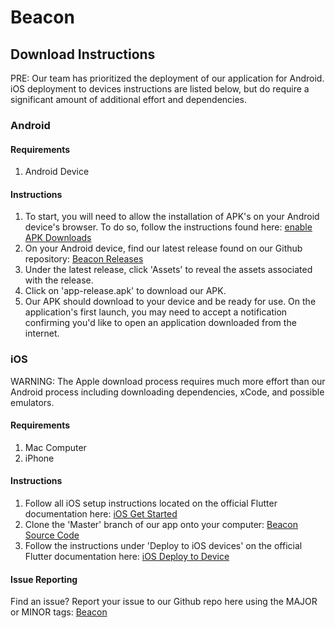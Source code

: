 # Beacon

## Download Instructions

PRE: Our team has prioritized the deployment of our application for Android. iOS deployment to devices instructions are listed below, but do require a significant amount of additional effort and dependencies. 

### Android

#### Requirements

1. Android Device

#### Instructions

1. To start, you will need to allow the installation of APK's on your Android device's browser. To do so, follow the instructions found here: 
[enable APK Downloads](https://www.expressvpn.com/support/vpn-setup/enable-apk-installs-android/)
2. On your Android device, find our latest release found on our Github repository: [Beacon Releases](https://github.com/null-uw/Beacon/releases)
3. Under the latest release, click 'Assets' to reveal the assets associated with the release.
4. Click on 'app-release.apk' to download our APK.
5. Our APK should download to your device and be ready for use. On the application's first launch, you may need to accept a notification confirming you'd like to open an application downloaded from the internet.

### iOS

WARNING: The Apple download process requires much more effort than our Android process including downloading dependencies, xCode, and possible emulators.

#### Requirements
1. Mac Computer
2. iPhone

#### Instructions
1. Follow all iOS setup instructions located on the official Flutter documentation here: [iOS Get Started](https://flutter.dev/docs/get-started/install/macos)
2. Clone the 'Master' branch of our app onto your computer: [Beacon Source Code](https://github.com/null-uw/Beacon/)
3. Follow the instructions under 'Deploy to iOS devices' on the official Flutter documentation here: [iOS Deploy to Device](https://flutter.dev/docs/get-started/install/macos#deploy-to-ios-devices)


#### Issue Reporting

Find an issue? Report your issue to our Github repo here using the MAJOR or MINOR tags: [Beacon](https://github.com/null-uw/Beacon/issues)
